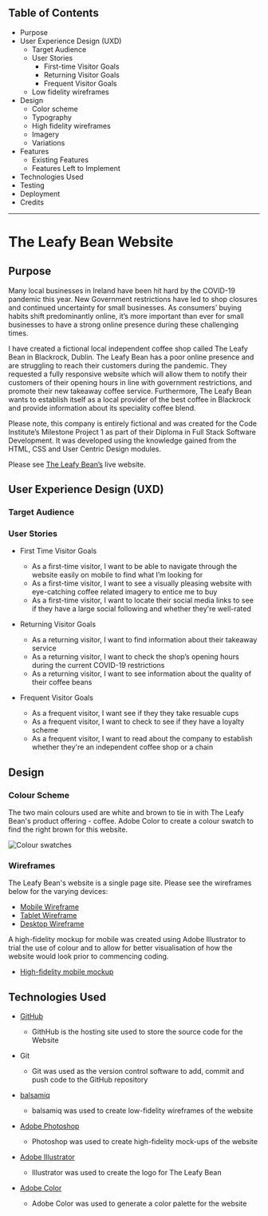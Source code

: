## Table of Contents

* Purpose
* User Experience Design (UXD)
    * Target Audience
    * User Stories
        * First-time Visitor Goals
        * Returning Visitor Goals
        * Frequent Visitor Goals
    * Low fidelity wireframes
* Design
    * Color scheme
    * Typography
    * High fidelity wireframes
    * Imagery 
    * Variations
* Features
    * Existing Features
    * Features Left to Implement
* Technologies Used
* Testing
* Deployment 
* Credits 

------


# The Leafy Bean Website

## Purpose

Many local businesses in Ireland have been hit hard by the COVID-19 pandemic this year. New
Government restrictions have led to shop closures and continued uncertainty for small businesses. 
As consumers’ buying habits shift predominantly online, it’s more important than ever for small businesses 
to have a strong online presence during these challenging times. 

I have created a fictional local independent coffee shop called The Leafy Bean in Blackrock, Dublin. 
The Leafy Bean has a poor online presence and are struggling to reach their customers during the pandemic. 
They requested a fully responsive website which will allow them to notify their customers of their opening hours 
in line with government restrictions, and promote their new takeaway coffee service. Furthermore, The Leafy Bean
wants to establish itself as a local provider of the best coffee in Blackrock and provide information about its 
speciality coffee blend.

Please note, this company is entirely fictional and was created for the Code Institute’s Milestone Project 1 
as part of their Diploma in Full Stack Software Development. It was developed using the knowledge gained 
from the HTML, CSS and User Centric Design modules. 

Please see [The Leafy Bean’s](#) live website. 

## User Experience Design (UXD)


### Target Audience



### User Stories

* First Time Visitor Goals

    * As a first-time visitor, I want to be able to navigate through the website easily on mobile to find 
    what I’m looking for
    * As a first-time visitor, I want to see a visually pleasing website with eye-catching coffee related 
    imagery to entice me to buy
    * As a first-time visitor, I want to locate their social media links to see if they have a large social 
    following and whether they're well-rated
 
* Returning Visitor Goals

    * As a returning visitor, I want to find information about their takeaway service
    * As a returning visitor, I want to check the shop’s opening hours during the current COVID-19 restrictions
    * As a returning visitor, I want to see information about the quality of their coffee beans

* Frequent Visitor Goals

    * As a frequent visitor, I want see if they they take resuable cups
    * As a frequent visitor, I want to check to see if they have a loyalty scheme
    * As a frequent visitor, I want to read about the company to establish whether they're an independent 
    coffee shop or a chain

## Design 

### Colour Scheme
The two main colours used are white and brown to tie in with The Leafy Bean's product offering - coffee. 
Adobe Color to create a colour swatch to find the right brown for this website.

![Colour swatches](https://github.com/JessicaJuliet/the-leafy-bean/blob/1bc7680561ed4c7ea9e4e8733e5ad784f6c640cf/assets/img/color-swatches.png "Colour Swatches")


### Wireframes

The Leafy Bean's website is a single page site. Please see the wireframes below for the varying devices:
* [Mobile Wireframe](https://github.com/JessicaJuliet/the-leafy-bean/blob/86dd6b3e21eb27d3abd5b2a5c0b98fe7d6890ee4/assets/wireframes/mobile-wireframe.pdf)
* [Tablet Wireframe](https://github.com/JessicaJuliet/the-leafy-bean/blob/86dd6b3e21eb27d3abd5b2a5c0b98fe7d6890ee4/assets/wireframes/tablet-wireframe.pdf)
* [Desktop Wireframe](https://github.com/JessicaJuliet/the-leafy-bean/blob/86dd6b3e21eb27d3abd5b2a5c0b98fe7d6890ee4/assets/wireframes/desktop-wireframe.pdf)

A high-fidelity mockup for mobile was created using Adobe Illustrator to trial the use of colour and to allow for better 
visualisation of how the website would look prior to commencing coding.
* [High-fidelity mobile mockup](https://github.com/JessicaJuliet/the-leafy-bean/blob/86dd6b3e21eb27d3abd5b2a5c0b98fe7d6890ee4/assets/wireframes/hifi-mobile-mockup.png)


## Technologies Used

* [GitHub](https://github.com/)
    * GithHub is the hosting site used to store the source code for the Website

* Git
    * Git was used as the version control software to add, commit and push code to the GitHub repository

* [balsamiq](https://balsamiq.com/wireframes/)
    * balsamiq was used to create low-fidelity wireframes of the website

* [Adobe Photoshop](https://www.adobe.com/ie/products/photoshop.html)
    * Photoshop was used to create high-fidelity mock-ups of the website

* [Adobe Illustrator](https://www.adobe.com/ie/products/illustrator.html)
    * Illustrator was used to create the logo for The Leafy Bean

* [Adobe Color](https://color.adobe.com/)
    * Adobe Color was used to generate a color palette for the website





